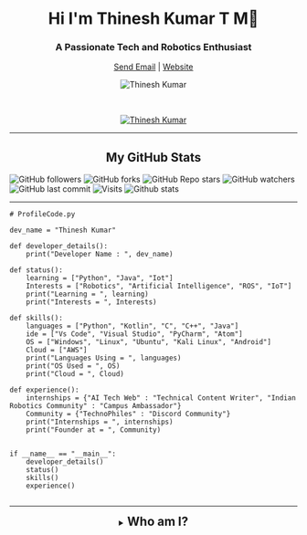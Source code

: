 <h1 align="center">Hi I'm Thinesh Kumar T M👋 </h1>
<h3 align="center">A Passionate Tech and Robotics Enthusiast</h3>

<p align="center">
	<a href="mailto:tmthineshkumar.work@gmail.com" target="_blank" align="center">Send Email</a> |
	<a href="https://thinesh09.github.io/" target="_blank" align="center">Website</a>
</p>

<p align="center"><img align="center" src="https://github-readme-streak-stats.herokuapp.com/?user=thinesh09&theme=tokyonight&ring=15f4ee&fire=15f4ee&currStreakNum=a35eff&currStreakLabel=a35eff&sideLabels=4296f5&sideNums=4296f5" alt="Thinesh Kumar" /></p>

<br />

<p align="center"> <a href="https://github.com/ryo-ma/github-profile-trophy"><img src="https://github-profile-trophy.vercel.app/?username=thinesh09&title=Issues,Followers,PullRequest,MultipleLang,Stars,Commit&theme=onedark&no-bg=true&no-frame=true" alt="Thinesh Kumar" /></a> </p>

<hr />

<p align="center"> <h2 align="center">My GitHub  Stats</h2>
  
![GitHub followers](https://img.shields.io/github/followers/thinesh09?logo=GitHub%20Followers&style=social)
![GitHub forks](https://img.shields.io/github/forks/thinesh09/thinesh09?logo=Forks&style=social)
![GitHub Repo stars](https://img.shields.io/github/stars/thinesh09/thinesh09?style=social)
![GitHub watchers](https://img.shields.io/github/watchers/thinesh09/thinesh09?logo=Watchers&?style=social)
![GitHub last commit](https://img.shields.io/github/last-commit/thinesh09/thinesh09?style=plastic&logo=appveyor)
![Visits](http://estruyf-github.azurewebsites.net/api/VisitorHit?user=thinesh09&repo=thinesh09-visitors-badge&countColorcountColor&countColor=%237B1E7A?style=social)
![Github stats](https://github-readme-stats.vercel.app/api?username=thinesh09)
</p>
<hr />

```
# ProfileCode.py

dev_name = "Thinesh Kumar"

def developer_details():
    print("Developer Name : ", dev_name)

def status():
    learning = ["Python", "Java", "Iot"]
    Interests = ["Robotics", "Artificial Intelligence", "ROS", "IoT"]
    print("Learning = ", learning)
    print("Interests = ", Interests)

def skills():
    languages = ["Python", "Kotlin", "C", "C++", "Java"]
    ide = ["Vs Code", "Visual Studio", "PyCharm", "Atom"]
    OS = ["Windows", "Linux", "Ubuntu", "Kali Linux", "Android"]
    Cloud = ["AWS"]
    print("Languages Using = ", languages)
    print("OS Used = ", OS)
    print("Cloud = ", Cloud)

def experience():
    internships = {"AI Tech Web" : "Technical Content Writer", "Indian Robotics Community" : "Campus Ambassador"}
    Community = {"TechnoPhiles" : "Discord Community"}
    print("Internships = ", internships)
    print("Founder at = ", Community)


if __name__ == "__main__":
    developer_details()
    status()
    skills()
    experience()
    
```
<hr />
<details align="center">
  <summary align="center"><h2 style="display: inline;">Who am I?<h2></summary>
	<p align="center">
		👋 Hi, I’m @thinesh09

👀 I’m interested in Programming and working with Robot programming..
🌱 I’m currently pursuing a Bachelors Mechatronics degree...
👨🏼‍💻 Hands on experience with C,C++, Python and Html ... 🤖 Arduino is in progress.. 🤖
💞️ I’m looking to collaborate on a lot of new projects that will gain me a good experience...
📫 You can reach out to me ...:smile::smile:
<br />

![ThineshKumar](https://avatars.githubusercontent.com/u/82699150?v=4)
<br />
</p>

<hr />
	
I'm involved in a discord server! [![Discord](https://img.shields.io/discord/779327072727203860.svg?label=&logo=discord&logoColor=ffffff&color=7389D8&labelColor=6A7EC2)](https://discord.gg/EVXCUtJXWw) This should be your first stop to be a TechnoPhiles. Why don't you introduce yourself too ?It is great platform!! 
[Join the TechnoPhiles Discord Server](https://discord.gg/EVXCUtJXWw)

<hr />
	
 
## Tech Knowledge:

![Python](https://img.shields.io/badge/Python-3776AB?style=for-the-badge&logo=python&logoColor=white)
![HTML5](https://img.shields.io/badge/HTML5-E34F26?style=for-the-badge&logo=html5&logoColor=white)
![C](https://img.shields.io/badge/C-00599C?style=for-the-badge&logo=c&logoColor=white)
![C++](https://img.shields.io/badge/C%2B%2B-00599C?style=for-the-badge&logo=c%2B%2B&logoColor=white)
![Arduino](https://img.shields.io/badge/Arduino_IDE-00979D?style=for-the-badge&logo=arduino&logoColor=white)


<br />
</p>
<hr />
<details align="center">
  <summary align="center"><h2 style="display: inline;">Connect With Me?<h2></summary>
	<p align="center">
	



[![Linkedin](https://img.shields.io/badge/LinkedIn-0077B5?style=plastic&logo=linkedin&logoColor=white)][linkedin]
[![Gmail](https://img.shields.io/badge/Gmail-D14836?style=plastic&logo=gmail&logoColor=white)](mailto:tmthineshkumar.work@gmail.com)
[![Telegram](https://img.shields.io/badge/Telegram-2CA5E0?style=plastic&logo=telegram&logoColor=white)][telegram]
[![Instagram](https://img.shields.io/badge/Instagram-E4405F?style=plastic=instagram&logoColor=white)][instagram]
[![Twitter Follow](https://img.shields.io/twitter/follow/thinesh_09?style=plastic)[twitter]

# Thank you for scroling down!!
</p>
<br />
<hr />

[linkedin]: https://www.linkedin.com/in/thinesh-kumar-9a9094203/
[telegram]: https://t.me/thinesh_1_3_5
[gmail]: tmthineshkumar.work@gmail.com
[instagram]: https://www.instagram.com/thinesh_1_3_5/
[twitter]: https://twitter.com/thinesh_09


</details>
</details>
</details>

